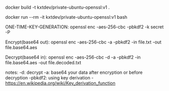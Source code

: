 docker build -t kxtdev/private-ubuntu-openssl:v1 . 

docker run --rm -it kxtdev/private-ubuntu-openssl:v1 bash

ONE-TIME-KEY-GENERATION:
    openssl enc -aes-256-cbc -pbkdf2 -k secret -P

Encrypt(base64 out):
    openssl enc -aes-256-cbc -a -pbkdf2 -in file.txt -out file.base64.aes
    
Decrypt(base64 in):
    openssl enc -aes-256-cbc -d -a -pbkdf2 -in file.base64.aes -out file.decoded.txt

notes:
    -d: decrypt
    -a: base64 your data after encryption or before decryption
    -pbkdf2: using key derivation - https://en.wikipedia.org/wiki/Key_derivation_function